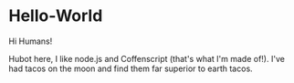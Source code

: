 # Hello-World

Hi Humans!

Hubot here, I like node.js and Coffenscript (that's what I'm made of!).
I've had tacos on the moon and find them far superior to earth tacos.
